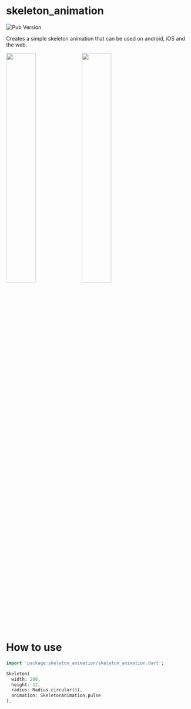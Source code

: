 # skeleton_animation

![Pub Version](https://img.shields.io/pub/v/skeleton_animation)

Creates a simple skeleton animation that can be used on android, iOS and the web.

<p>
  <img src="https://github.com/wjtje/flutter-skeleton-animation/blob/master/screenshots/dark_mode.gif?raw=true" width="40%"/>
  <img src="https://github.com/wjtje/flutter-skeleton-animation/blob/master/screenshots/light_mode.gif?raw=true" width="40%"/>
</p>

# How to use

```dart
import 'package:skeleton_animation/skeleton_animation.dart';
```

```dart
Skeleton(
  width: 200,
  height: 12,
  radius: Radius.circular(6),
  animation: SkeletonAnimation.pulse
),
```